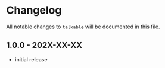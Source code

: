 # Changelog

All notable changes to `talkable` will be documented in this file.

## 1.0.0 - 202X-XX-XX

- initial release
